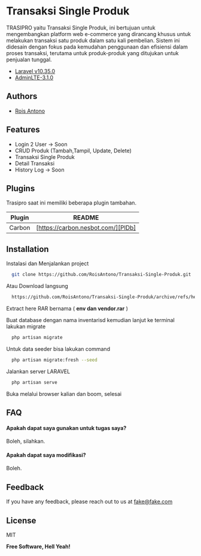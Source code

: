Transaksi Single Produk
============
TRASIPRO yaitu Transaksi Single Produk, ini bertujuan untuk mengembangkan platform web e-commerce yang dirancang khusus untuk melakukan transaksi satu produk dalam satu kali pembelian. Sistem ini didesain dengan fokus pada kemudahan penggunaan dan efisiensi dalam proses transaksi, terutama untuk produk-produk yang ditujukan untuk penjualan tunggal.

- [Laravel v10.35.0](https://laravel.com/)
- [AdminLTE-3.1.0](https://adminlte.io/)
## Authors

- [Rois Antono](https://www.github.com/RoisAntono)
## Features

- Login 2 User -> Soon
- CRUD Produk (Tambah,Tampil, Update, Delete)
- Transaksi Single Produk
- Detail Transaksi
- History Log -> Soon

## Plugins

Trasipro saat ini memiliki beberapa plugin tambahan.

| Plugin | README |
| ------ | ------ |
| Carbon | [https://carbon.nesbot.com/][PlDb] |

## Installation

Instalasi dan Menjalankan project

```bash
  git clone https://github.com/RoisAntono/Transaksi-Single-Produk.git
```
Atau Download langsung
```bash
  https://github.com/RoisAntono/Transaksi-Single-Produk/archive/refs/heads/main.zip
```
Extract here RAR bernama ( **env dan vendor.rar** )

Buat database dengan nama inventarisd kemudian lanjut ke terminal lakukan migrate
```bash
  php artisan migrate
```
Untuk data seeder bisa lakukan command
```bash
  php artisan migrate:fresh --seed
```
Jalankan server LARAVEL
```bash
  php artisan serve
```
Buka melalui browser kalian dan boom, selesai

## FAQ

#### Apakah dapat saya gunakan untuk tugas saya?

Boleh, silahkan.

#### Apakah dapat saya modifikasi?

Boleh.

<!--## Support

<a href="https://www.buymeacoffee.com/roisantono" target="_blank"><img src="https://www.buymeacoffee.com/assets/img/custom_images/purple_img.png" alt="Buy Me A Coffee" style="height: 41px !important;width: 174px !important;box-shadow: 0px 3px 2px 0px rgba(190, 190, 190, 0.5) !important;-webkit-box-shadow: 0px 3px 2px 0px rgba(190, 190, 190, 0.5) !important;" ></a>

<p>Atau</p> 

<a href="https://saweria.co/RoisAntono" target="_blank" alt="Saweria">
    <img src="https://saweria.co/_next/image?url=%2F_next%2Fstatic%2Fmedia%2Fcapy_happy.603c7293.svg&w=384&q=75" alt="Saweria" style="height: 41px !important;) !important;" >
</a>-->

## Feedback

If you have any feedback, please reach out to us at fake@fake.com

## License

MIT

**Free Software, Hell Yeah!**

[//]: # (These are reference links used in the body of this note and get stripped out when the markdown processor does its job. There is no need to format nicely because it shouldn't be seen. Thanks SO - http://stackoverflow.com/questions/4823468/store-comments-in-markdown-syntax)

   [dill]: <https://github.com/joemccann/dillinger>
   [git-repo-url]: <https://github.com/joemccann/dillinger.git>
   [john gruber]: <http://daringfireball.net>
   [df1]: <http://daringfireball.net/projects/markdown/>
   [markdown-it]: <https://github.com/markdown-it/markdown-it>
   [Ace Editor]: <http://ace.ajax.org>
   [node.js]: <http://nodejs.org>
   [Twitter Bootstrap]: <http://twitter.github.com/bootstrap/>
   [jQuery]: <http://jquery.com>
   [@tjholowaychuk]: <http://twitter.com/tjholowaychuk>
   [express]: <http://expressjs.com>
   [AngularJS]: <http://angularjs.org>
   [Gulp]: <http://gulpjs.com>

   [PlDb]: <https://github.com/joemccann/dillinger/tree/master/plugins/dropbox/README.md>
   [PlGh]: <https://github.com/joemccann/dillinger/tree/master/plugins/github/README.md>
   [PlGd]: <https://github.com/joemccann/dillinger/tree/master/plugins/googledrive/README.md>
   [PlOd]: <https://github.com/joemccann/dillinger/tree/master/plugins/onedrive/README.md>
   [PlMe]: <https://github.com/joemccann/dillinger/tree/master/plugins/medium/README.md>
   [PlGa]: <https://github.com/RahulHP/dillinger/blob/master/plugins/googleanalytics/README.md>

